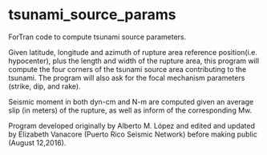 # tsunami_source_params

ForTran code to compute tsunami source parameters.

Given latitude, longitude and azimuth of rupture area 
reference position(i.e. hypocenter), plus the length 
and width of the rupture area, this program 
will compute the four corners of the tsunami source area
contributing to the tsunami.  The program will also ask
for the focal mechanism parameters (strike, dip, and rake).

Seismic moment in both dyn-cm and N-m are computed given
an average slip (in meters) of the rupture, as well as 
inform of the corresponding Mw.

Program developed originally by Alberto M. López and edited
and updated by Elizabeth Vanacore (Puerto Rico Seismic Network)
before making public (August 12,2016).
